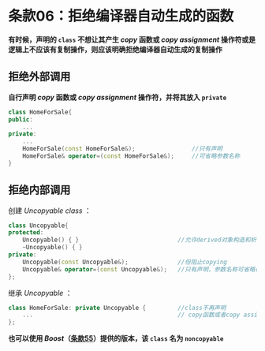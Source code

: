 # 条款06：拒绝编译器自动生成的函数

**有时候，声明的 `class` 不想让其产生 $copy$ 函数或 $copy\ assignment$ 操作符或是逻辑上不应该有复制操作，则应该明确拒绝编译器自动生成的复制操作**

## 拒绝外部调用

**自行声明 $copy$ 函数或 $copy\ assignment$ 操作符，并将其放入 `private`**

```C++
class HomeForSale{
public:
    ...
private:
    ...
    HomeForSale(const HomeForSale&);				//只有声明
    HomeForSale& operator=(const HomeForSale&);		//可省略参数名称
}
```



## 拒绝内部调用

创建 $Uncopyable\ class$ ：

```C++
class Uncopyable{
protected:
    Uncopyable() { }							//允许derived对象构造和析构
    ~Uncopyable() { }
private:
    Uncopyable(const Uncopyable&);				//但阻止copying
    Uncopyable& operator=(const Uncopyable&);	//只有声明，参数名称可省略(若不需要)
};
```

继承 $Uncopyable$ ：

```C++
class HomeForSale: private Uncopyable {			//class不再声明
    ...											// copy函数或者copy assignment操作符
};
```

**也可以使用 $Boost$（[条款55](F:\滔天\文件\学校\大学\专业\C++\C++笔记\9.杂项讨论\条款55：熟悉Boost)）提供的版本，该 `class​` 名为 `noncopyable`**

